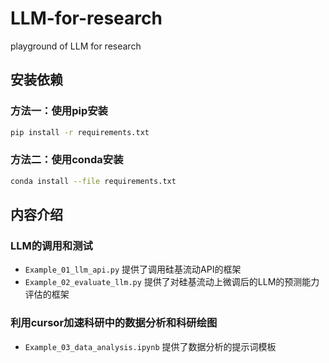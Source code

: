 # LLM-for-research
playground of LLM for research

## 安装依赖

### 方法一：使用pip安装
```bash
pip install -r requirements.txt
```

### 方法二：使用conda安装
```bash
conda install --file requirements.txt
```

## 内容介绍
### LLM的调用和测试
- `Example_01_llm_api.py` 提供了调用硅基流动API的框架
- `Example_02_evaluate_llm.py` 提供了对硅基流动上微调后的LLM的预测能力评估的框架

### 利用cursor加速科研中的数据分析和科研绘图
- `Example_03_data_analysis.ipynb` 提供了数据分析的提示词模板
